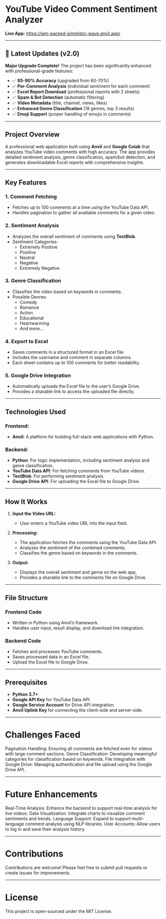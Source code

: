 # YouTube Video Comment Sentiment Analyzer

**Live App:** https://jam-packed-simplistic-wave.anvil.app/

---

## 🎉 Latest Updates (v2.0)

**Major Upgrade Complete!** The project has been significantly enhanced with professional-grade features:

- ✅ **85-90% Accuracy** (upgraded from 60-70%)
- ✅ **Per-Comment Analysis** (individual sentiment for each comment)
- ✅ **Excel Report Download** (professional reports with 2 sheets)
- ✅ **Spam & Bot Detection** (automatic filtering)
- ✅ **Video Metadata** (title, channel, views, likes)
- ✅ **Enhanced Genre Classification** (18 genres, top 3 results)
- ✅ **Emoji Support** (proper handling of emojis in comments)

---

## Project Overview

A professional web application built using **Anvil** and **Google Colab** that analyzes YouTube video comments with high accuracy. The app provides detailed sentiment analysis, genre classification, spam/bot detection, and generates downloadable Excel reports with comprehensive insights.

---

## Key Features
### 1. **Comment Fetching**
   - Fetches up to 100 comments at a time using the YouTube Data API.
   - Handles pagination to gather all available comments for a given video.

### 2. **Sentiment Analysis**
   - Analyzes the overall sentiment of comments using **TextBlob**.
   - Sentiment Categories:
     - Extremely Positive
     - Positive
     - Neutral
     - Negative
     - Extremely Negative

### 3. **Genre Classification**
   - Classifies the video based on keywords in comments.
   - Possible Genres:
     - Comedy
     - Romance
     - Action
     - Educational
     - Heartwarming
     - And more...

### 4. **Export to Excel**
   - Saves comments in a structured format in an Excel file.
   - Includes the username and comment in separate columns.
   - Each sheet contains up to 100 comments for better readability.

### 5. **Google Drive Integration**
   - Automatically uploads the Excel file to the user’s Google Drive.
   - Provides a sharable link to access the uploaded file directly.

---

## Technologies Used
### **Frontend:**
   - **Anvil**: A platform for building full-stack web applications with Python.

### **Backend:**
   - **Python**: For logic implementation, including sentiment analysis and genre classification.
   - **YouTube Data API**: For fetching comments from YouTube videos.
   - **TextBlob**: For performing sentiment analysis.
   - **Google Drive API**: For uploading the Excel file to Google Drive.

---

## How It Works
1. **Input the Video URL:**
   - User enters a YouTube video URL into the input field.

2. **Processing:**
   - The application fetches the comments using the YouTube Data API.
   - Analyzes the sentiment of the combined comments.
   - Classifies the genre based on keywords in the comments.

3. **Output:**
   - Displays the overall sentiment and genre on the web app.
   - Provides a sharable link to the comments file on Google Drive.

---

## File Structure
### **Frontend Code**
- Written in Python using Anvil’s framework.
- Handles user input, result display, and download link integration.

### **Backend Code**
- Fetches and processes YouTube comments.
- Saves processed data in an Excel file.
- Upload the Excel file to Google Drive.

---

## Prerequisites
- **Python 3.7+**
- **Google API Key** for YouTube Data API.
- **Google Service Account** for Drive API integration.
- **Anvil Uplink Key** for connecting the client-side and server-side.

---

# Challenges Faced
Pagination Handling: Ensuring all comments are fetched even for videos with large comment sections.
Genre Classification: Developing meaningful categories for classification based on keywords.
File Integration with Google Drive: Managing authentication and file upload using the Google Drive API.

---
# Future Enhancements
Real-Time Analysis: Enhance the backend to support real-time analysis for live videos.
Data Visualization: Integrate charts to visualize comment sentiments and trends.
Language Support: Expand to support multi-language comment analysis using NLP libraries.
User Accounts: Allow users to log in and save their analysis history.

---
# Contributions
Contributions are welcome! Please feel free to submit pull requests or create issues for improvements.

---
# License
This project is open-sourced under the MIT License.

